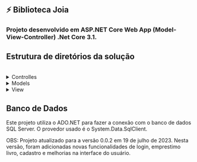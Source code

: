 ## ⚡ Biblioteca Joia  
### Projeto desenvolvido em ASP.NET Core Web App (Model-View-Controller) .Net Core 3.1.

## Estrutura de diretórios da solução 
<div style="display: inline_block"><br>
  <details>
  <summary>Controlles</summary>
Contêm as actions, que são responsáveis por processar as solicitações HTTP (GET e POST)
</details>
 <details>
  <summary>Models</summary>

<details>
  <summary>Contexts</summary>
  A pasta "Contexts" é um diretório que é usado para armazenar
classes que representam os contextos e gerenciamento de dados em um aplicativo
</details>
<details>
  <summary>Contracts</summary>
  A pasta "Contracts" é um diretório usado para armazenar interfaces que definem
os contratos da aplicação. Essas interfaces são chamadas de contratos porque elas
estabelecem as especificações que outras partes do código devem seguir ao implementá-las.
Em outras palavras, elas definem os métodos e propriedades que devem ser implementados pelas
classes que desejam cumprir esse contrato.
</details>

<details>
  <summary>DTO</summary>
  A pasta "DTO" é um diretório usado para armazenar objetos de transferência de dados,
que atuam como uma ponte de comunicação simples e eficiente entre a interface do usuário
(página) e outras camadas da aplicação, como a camada de serviço. Eles ajudam a evitar
acoplamento excessivo e a otimizar a transferência de dados entre as diferentes partes 
do sistema.
</details>
<details>
  <summary>Entidade</summary>
  A pasta "Entidades" é usada para armazenar as classes que representam as entidades de negócio,
que contêm os atributos e comportamentos relevantes para o domínio da aplicação.
</details>
<details>
  <summary>Enum</summary>
  Enumerações que são utilizadas para definir um conjunto de constantes.
Cada constante da enumeração é um identificador único que representa uma consulta específica.
</details>
<details>
  <summary>Respositories</summary>
</details>
<details>
  <summary>Services</summary>
</details>
</details>
<details>
  <summary>View</summary>
  Estrutura que representa a interface do usuário
</details>

## Banco de Dados

Este projeto utiliza o ADO.NET para fazer a conexão com o banco de dados SQL Server. O provedor usado é o System.Data.SqlClient.

OBS: Projeto atualizado para a versão 0.0.2 em 19 de julho de 2023. Nesta versão, foram adicionadas novas funcionalidades de login, emprestimo livro, cadastro  e melhorias na interface do usuário.

